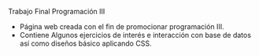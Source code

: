 Trabajo Final Programación III
* Página web creada con el fin de promocionar programación III.</h2>
* Contiene Algunos ejercicios de interés e interacción con base de datos así como diseños básico aplicando CSS.
